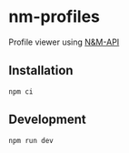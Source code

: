 # nm-profiles

Profile viewer using [N&M-API](https://github.com/sverben/nm-api)

## Installation

`npm ci`

## Development

`npm run dev`
